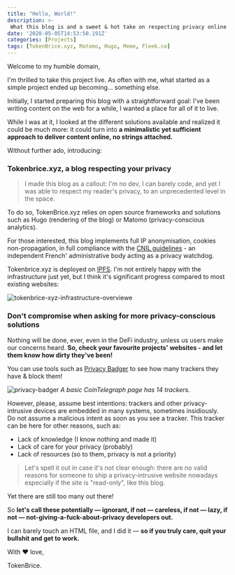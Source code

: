 ```yaml
---
title: "Hello, World!"
description: >-
 What this blog is and a sweet & hot take on respecting privacy online
date: '2020-05-05T14:53:50.191Z'
categories: [Projects]
tags: [TokenBrice.xyz, Matomo, Hugo, Meme, Fleek.co]
---
```


Welcome to my humble domain, 

I'm thrilled to take this project live. As often with me, what started as a simple project ended up becoming... something else.

Initially, I started preparing this blog with a straightforward goal: I've been writing content on the web for a while, I wanted a place for all of it to live.

While I was at it, I looked at the different solutions available and realized it could be much more: it could turn into **a minimalistic yet sufficient approach to deliver content online, no strings attached.**

Without further ado, introducing:

### Tokenbrice.xyz, a blog respecting your privacy

> I made this blog as a callout: I'm no dev, I can barely code, and yet I was able to respect my reader's privacy, to an unprecedented level in the space.

To do so, TokenBrice.xyz relies on open source frameworks and solutions such as Hugo (rendering of the blog) or Matomo (privacy-conscious analytics).

For those interested, this blog implements full IP anonymisation, cookies non-propagation, in full compliance with the [CNIL guidelines](https://www.cnil.fr/sites/default/files/typo/document/Configuration_piwik.pdf) - an independent French' administrative body acting as a privacy watchdog.

Tokenbrice.xyz is deployed on [IPFS](https://ipfs.io/). I'm not entirely happy with the infrastructure just yet, but I think it's significant progress compared to most existing websites:

![tokenbrice-xyz-infrastructure-overviewe](/img/2020/hello-world/infrastructure.png)

### Don't compromise when asking for more privacy-conscious solutions

Nothing will be done, ever, even in the DeFi industry, unless us users make our concerns heard. **So, check your favourite projects' websites - and let them know how dirty they've been!**

You can use tools such as [Privacy Badger](https://privacybadger.org/) to see how many trackers they have & block them!

![privacy-badger](/img/2020/hello-world/privacy-badger.png)
*A basic CoinTelegraph page has 14 trackers.*

However, please, assume best intentions: trackers and other privacy-intrusive devices are embedded in many systems, sometimes insidiously.  Do not assume a malicious intent as soon as you see a tracker. This tracker can be here for other reasons, such as:
- Lack of knowledge (I know nothing and made it)
- Lack of care for your privacy (probably)
- Lack of resources (so to them, privacy is not a priority)

> Let's spell it out in case it's not clear enough: there are no valid reasons for someone to ship a privacy-intrusive website nowadays especially if the site is "read-only", like this blog.

Yet there are still too many out there! 

So **let's call these potentially — ignorant, if not — careless, if not — lazy, if not — not-giving-a-fuck-about-privacy developers out.** 

I can barely touch an HTML file, and I did it — **so if you truly care, quit your bullshit and get to work.**

With ♥ love,

TokenBrice.
